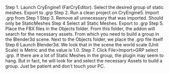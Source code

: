 Step 1. Launch CryEngine1 (FarCryEditor). Select the desired group of static meshes. Export to .grp
Step 2. Run a clean project on CryEngine5. Import .grp from Step 1
Step 3. Remove all unnecessary that was imported. Should only be StaticMeshes
Step 4 Select all Static Meshes. Export to .grp
Step 5. Place the FBX files in the Objects folder. From this folder, the addon will search for the necessary assets. From which you need to build a group in the Blender3d scene. Next to the Objects folder, we place the .grp file itself
Step 6 Launch Blender3d. We look that in the scene the world scale (Unit Scale) is Metric and the value is 1.0.
Step 7. Click File>Import>GRP select .grp.
If there are a lot of Static Meshes in the group, the plugin may seem to hang. But in fact, he will look for and select the necessary Assets to build a group. Just be patient and don't touch your PC.
